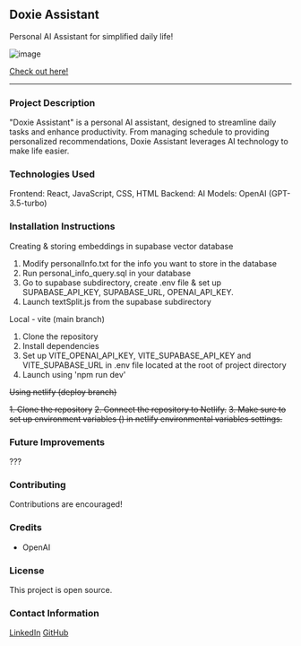 ## Doxie Assistant

Personal AI Assistant for simplified daily life!

![image](https://github.com/Xraxus/doxie-assistant/assets/100704138/1a63b508-cb2b-4cb9-9160-e1f0f4b1fb4f)


[Check out here!]()

---

### Project Description

"Doxie Assistant" is a personal AI assistant, designed to streamline daily tasks and enhance productivity.
From managing schedule to providing personalized recommendations, Doxie Assistant leverages AI technology to make life easier.

### Technologies Used

Frontend: React, JavaScript, CSS, HTML
Backend:
AI Models: OpenAI (GPT-3.5-turbo)

### Installation Instructions

Creating & storing embeddings in supabase vector database

1. Modify personalInfo.txt for the info you want to store in the database
2. Run personal_info_query.sql in your database
3. Go to supabase subdirectory, create .env file & set up SUPABASE_API_KEY, SUPABASE_URL, OPENAI_API_KEY.
4. Launch textSplit.js from the supabase subdirectory

Local - vite (main branch)

1. Clone the repository
2. Install dependencies
3. Set up VITE_OPENAI_API_KEY, VITE_SUPABASE_API_KEY and VITE_SUPABASE_URL in .env file located at the root of project directory
4. Launch using 'npm run dev'

~~Using netlify (deploy branch)~~

~~1. Clone the repository~~
~~2. Connect the repository to Netlify.~~
~~3. Make sure to set up environment variables () in netlify environmental variables settings.~~

### Future Improvements

???

### Contributing

Contributions are encouraged!

### Credits

- OpenAI

### License

This project is open source.

### Contact Information

[LinkedIn](https://www.linkedin.com/in/kamil-kobylarz1/)
[GitHub](https://github.com/Xraxus/)
